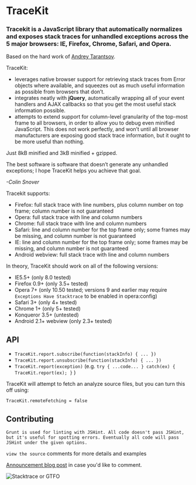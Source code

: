 TraceKit
========

### Tracekit is a JavaScript library that automatically normalizes and exposes stack traces for unhandled exceptions across the 5 major browsers: IE, Firefox, Chrome, Safari, and Opera. ###

Based on the hard work of [Andrey Tarantsov](http://www.tarantsov.com/).

TraceKit:

* leverages native browser support for retrieving stack traces from Error objects where available, and squeezes out as much useful information as possible from browsers that don’t. 
* integrates neatly with **jQuery**, automatically wrapping all of your event handlers and AJAX callbacks so that you get the most useful stack information possible.
* attempts to extend support for column-level granularity of the top-most frame to all browsers, in order to allow you to debug even minified JavaScript. This does not work perfectly, and won’t until all browser manufacturers are exposing good stack trace information, but it ought to be more useful than nothing.

Just 8kB minified and 3kB minified + gzipped.

The best software is software that doesn’t generate any unhandled exceptions; I hope TraceKit helps you achieve that goal.

*-Colin Snover*



Tracekit supports:

* Firefox:         full stack trace with line numbers, plus column number on top frame; column number is not guaranteed
* Opera:           full stack trace with line and column numbers
* Chrome:          full stack trace with line and column numbers
* Safari:          line and column number for the top frame only; some frames  may be missing, and column number is not guaranteed
* IE:              line and column number for the top frame only; some frames may be missing, and column number is not guaranteed
* Android webview: full stack trace with line and column numbers

In theory, TraceKit should work on all of the following versions:

* IE5.5+ (only 8.0 tested)
* Firefox 0.9+ (only 3.5+ tested)
* Opera 7+ (only 10.50 tested; versions 9 and earlier may require `Exceptions Have Stacktrace` to be enabled in opera:config)
* Safari 3+ (only 4+ tested)
* Chrome 1+ (only 5+ tested)
* Konqueror 3.5+ (untested)
* Android 2.1+ webview (only 2.3+ tested)

## API 

*   `TraceKit.report.subscribe(function(stackInfo) { ... })`
*   `TraceKit.report.unsubscribe(function(stackInfo) { ... })`
*   `TraceKit.report(exception)`  (e.g. `try { ...code... } catch(ex) { TraceKit.report(ex); }` )

TraceKit will attempt to fetch an analyze source files, but you can turn this off using:

    TraceKit.remoteFetching = false

## Contributing

    Grunt is used for linting with JSHint. All code doesn't pass JSHint, but it's useful for spotting errors. Eventually all code will pass JSHint under the given options.

`view the source` comments for more details and examples

[Announcement blog post](http://zetafleet.com/blog/improve-javascript-error-reporting-with-tracekit) in case you'd like to comment.



![Stacktrace or GTFO](http://i.imgur.com/jacoj.jpg)

